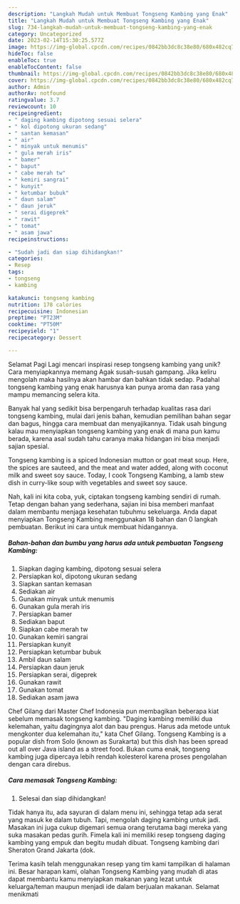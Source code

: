 ```yaml
---
description: "Langkah Mudah untuk Membuat Tongseng Kambing yang Enak"
title: "Langkah Mudah untuk Membuat Tongseng Kambing yang Enak"
slug: 734-langkah-mudah-untuk-membuat-tongseng-kambing-yang-enak
category: Uncategorized
date: 2023-02-14T15:30:25.577Z
image: https://img-global.cpcdn.com/recipes/0842bb3dc8c38e80/680x482cq70/tongseng-kambing-foto-resep-utama.jpg
hideToc: false
enableToc: true
enableTocContent: false
thumbnail: https://img-global.cpcdn.com/recipes/0842bb3dc8c38e80/680x482cq70/tongseng-kambing-foto-resep-utama.jpg
cover: https://img-global.cpcdn.com/recipes/0842bb3dc8c38e80/680x482cq70/tongseng-kambing-foto-resep-utama.jpg
author: Admin
authorAv: notfound
ratingvalue: 3.7
reviewcount: 10
recipeingredient:
- " daging kambing dipotong sesuai selera"
- " kol dipotong ukuran sedang"
- " santan kemasan"
- " air"
- " minyak untuk menumis"
- " gula merah iris"
- " bamer"
- " baput"
- " cabe merah tw"
- " kemiri sangrai"
- " kunyit"
- " ketumbar bubuk"
- " daun salam"
- " daun jeruk"
- " serai digeprek"
- " rawit"
- " tomat"
- " asam jawa"
recipeinstructions:

- "Sudah jadi dan siap dihidangkan!"
categories:
- Resep
tags:
- tongseng
- kambing

katakunci: tongseng kambing 
nutrition: 178 calories
recipecuisine: Indonesian
preptime: "PT23M"
cooktime: "PT50M"
recipeyield: "1"
recipecategory: Dessert

---
```



Selamat Pagi Lagi mencari inspirasi resep tongseng kambing yang unik? Cara menyiapkannya memang Agak susah-susah gampang. Jika keliru mengolah maka hasilnya akan hambar dan bahkan tidak sedap. Padahal tongseng kambing yang enak harusnya kan punya aroma dan rasa yang mampu memancing selera kita.


Banyak hal yang sedikit bisa berpengaruh terhadap kualitas rasa dari tongseng kambing, mulai dari jenis bahan, kemudian pemilihan bahan segar dan bagus, hingga cara membuat dan menyajikannya. Tidak usah bingung kalau mau menyiapkan tongseng kambing yang enak di mana pun kamu berada, karena asal sudah tahu caranya maka hidangan ini bisa menjadi sajian spesial.

Tongseng kambing is a spiced Indonesian mutton or goat meat soup. Here, the spices are sauteed, and the meat and water added, along with coconut milk and sweet soy sauce. Today, I cook Tongseng Kambing, a lamb stew dish in curry-like soup with vegetables and sweet soy sauce.


Nah, kali ini kita coba, yuk, ciptakan tongseng kambing sendiri di rumah. Tetap dengan bahan yang sederhana, sajian ini bisa memberi manfaat dalam membantu menjaga kesehatan tubuhmu sekeluarga. Anda dapat menyiapkan Tongseng Kambing menggunakan 18 bahan dan 0 langkah pembuatan. Berikut ini cara untuk membuat hidangannya.

<!--inarticleads1-->

##### Bahan-bahan dan bumbu yang harus ada untuk pembuatan Tongseng Kambing:

1. Siapkan  daging kambing, dipotong sesuai selera
1. Persiapkan  kol, dipotong ukuran sedang
1. Siapkan  santan kemasan
1. Sediakan  air
1. Gunakan  minyak untuk menumis
1. Gunakan  gula merah iris
1. Persiapkan  bamer
1. Sediakan  baput
1. Siapkan  cabe merah tw
1. Gunakan  kemiri sangrai
1. Persiapkan  kunyit
1. Persiapkan  ketumbar bubuk
1. Ambil  daun salam
1. Persiapkan  daun jeruk
1. Persiapkan  serai, digeprek
1. Gunakan  rawit
1. Gunakan  tomat
1. Sediakan  asam jawa


Chef Gilang dari Master Chef Indonesia pun membagikan beberapa kiat sebelum memasak tongseng kambing. &#34;Daging kambing memiliki dua kelemahan, yaitu dagingnya alot dan bau prengus. Harus ada metode untuk mengkonter dua kelemahan itu,&#34; kata Chef Gilang. Tongseng Kambing is a popular dish from Solo (known as Surakarta) but this dish has been spread out all over Java island as a street food. Bukan cuma enak, tongseng kambing juga dipercaya lebih rendah kolesterol karena proses pengolahan dengan cara direbus. 

<!--inarticleads2-->

##### Cara memasak Tongseng Kambing:


1. Selesai dan siap dihidangkan!

Tidak hanya itu, ada sayuran di dalam menu ini, sehingga tetap ada serat yang masuk ke dalam tubuh. Tapi, mengolah daging kambing untuk jadi. Masakan ini juga cukup digemari semua orang terutama bagi mereka yang suka masakan pedas gurih. Fimela kali ini memiliki resep tongseng daging kambing yang empuk dan begitu mudah dibuat. Tongseng kambing dari Sheraton Grand Jakarta (dok. 

Terima kasih telah menggunakan resep yang tim kami tampilkan di halaman ini. Besar harapan kami, olahan Tongseng Kambing yang mudah di atas dapat membantu kamu menyiapkan makanan yang lezat untuk keluarga/teman maupun menjadi ide dalam berjualan makanan. Selamat menikmati
